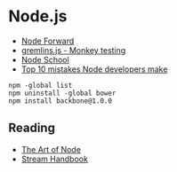 # Node.js

* [Node Forward](http://nodeforward.org/)
* [gremlins.js - Monkey testing](https://github.com/marmelab/gremlins.js)
* [Node School](http://nodeschool.io/)
* [Top 10 mistakes Node developers make](https://www.airpair.com/node.js/posts/top-10-mistakes-node-developers-make)

```
npm -global list
npm uninstall -global bower
npm install backbone@1.0.0
```


## Reading

* [The Art of Node](https://github.com/maxogden/art-of-node)
* [Stream Handbook](https://github.com/substack/stream-handbook)